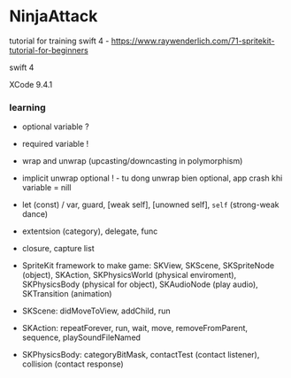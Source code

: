 # NinjaAttack

tutorial for training swift 4 - https://www.raywenderlich.com/71-spritekit-tutorial-for-beginners

swift 4

XCode 9.4.1

### learning

* optional variable ?

* required variable !

* wrap and unwrap (upcasting/downcasting in polymorphism)

* implicit unwrap optional ! - tu dong unwrap bien optional, app crash khi variable = nill

* let (const) / var, guard, [weak self], [unowned self], `self` (strong-weak dance)

* extentsion (category), delegate, func

* closure, capture list

* SpriteKit framework to make game: SKView, SKScene, SKSpriteNode (object), SKAction, SKPhysicsWorld (physical enviroment), SKPhysicsBody (physical for object), SKAudioNode (play audio), SKTransition (animation)

* SKScene: didMoveToView, addChild, run

* SKAction: repeatForever, run, wait, move, removeFromParent, sequence, playSoundFileNamed

* SKPhysicsBody: categoryBitMask, contactTest (contact listener), collision (contact response)


